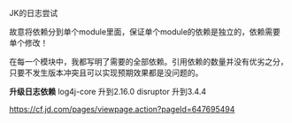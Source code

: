 JK的日志尝试

故意将依赖分到单个module里面，保证单个module的依赖是独立的，依赖需要单个修改！

在每一个模块中，我都写明了需要的全部依赖。引用依赖的数量并没有优劣之分，只要不发生版本冲突且可以实现预期效果都是没问题的。

**升级日志依赖**
log4j-core 升到2.16.0
disruptor 升到3.4.4

https://cf.jd.com/pages/viewpage.action?pageId=647695494